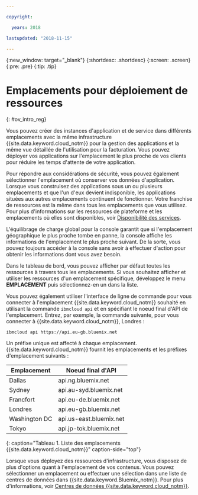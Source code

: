 ```yaml
---

copyright:

  years: 2018

lastupdated: "2018-11-15"

---
```


{:new_window: target="_blank"}
{:shortdesc: .shortdesc}
{:screen: .screen}
{:pre: .pre}
{:tip: .tip}

# Emplacements pour déploiement de ressources 
{: #ov_intro_reg}

Vous pouvez créer des instances d'application et de service dans différents emplacements avec la même infrastructure {{site.data.keyword.cloud_notm}} pour la gestion des applications et la même vue détaillée de l'utilisation pour la facturation. Vous pouvez déployer vos applications sur l'emplacement le plus proche de vos clients pour réduire les temps d'attente de votre application. 

Pour répondre aux considérations de sécurité, vous pouvez également sélectionner l'emplacement où conserver vos données d'application. Lorsque vous construisez des applications sous un ou plusieurs emplacements et que l'un d'eux devient indisponible, les applications situées aux autres emplacements continuent de fonctionner. Votre franchise de ressources est la même dans tous les emplacements que vous utilisez. Pour plus d'informations sur les ressources de plateforme et les emplacements où elles sont disponibles, voir [Disponibilité des services](/docs/resources/service_region.html).

L'équilibrage de charge global pour la console garantit que si l'emplacement géographique le plus proche tombe en panne, la console affiche les informations de l'emplacement le plus proche suivant. De la sorte, vous pouvez toujours accéder à la console sans avoir à effectuer d'action pour obtenir les informations dont vous avez besoin.

Dans le tableau de bord, vous pouvez afficher par défaut toutes les ressources à travers tous les emplacements. Si vous souhaitez afficher et utiliser les ressources d'un emplacement spécifique, développez le menu **EMPLACEMENT** puis sélectionnez-en un dans la liste. 

Vous pouvez également utiliser l'interface de ligne de commande pour vous connecter à l'emplacement {{site.data.keyword.cloud_notm}} souhaité en utilisant la commande `ibmcloud api` et en spécifiant le noeud final d'API de l'emplacement. Entrez, par exemple, la commande suivante, pour vous connecter à {{site.data.keyword.cloud_notm}}, Londres :

```
ibmcloud api https://api.eu-gb.bluemix.net
```

Un préfixe unique est affecté à chaque emplacement. {{site.data.keyword.cloud_notm}} fournit les emplacements et les préfixes d'emplacement suivants :

| **Emplacement** | **Noeud final d'API** |
|-----------------|-------------------|
| Dallas | api.ng.bluemix.net |
| Sydney | api.au-syd.bluemix.net |
| Francfort | api.eu-de.bluemix.net |
| Londres | api.eu-gb.bluemix.net |
| Washington DC | api.us-east.bluemix.net |
| Tokyo | api.jp-tok.bluemix.net |
{: caption="Tableau 1. Liste des emplacements {{site.data.keyword.cloud_notm}}" caption-side="top"}

Lorsque vous déployez des ressources d'infrastructure, vous disposez de plus d'options quant à l'emplacement de vos contenus. Vous pouvez sélectionner un emplacement ou effectuer une sélection dans une liste de centres de données dans {{site.data.keyword.Bluemix_notm}}. Pour plus d'informations, voir [Centres de données {{site.data.keyword.cloud_notm}}](data-centers.html).
